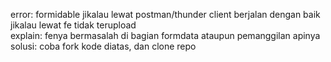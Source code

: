 error: formidable jikalau lewat postman/thunder client berjalan dengan baik jikalau lewat fe tidak terupload <br>
explain: fenya bermasalah di bagian formdata ataupun pemanggilan apinya<br>
solusi: coba fork kode diatas, dan clone repo
